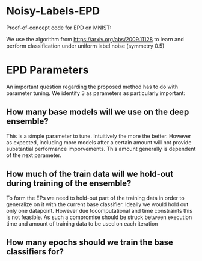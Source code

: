 # Noisy-Labels-EPD
Proof-of-concept code for EPD on MNIST:

We use the algorithm from https://arxiv.org/abs/2009.11128 to learn and perform classification under uniform label noise (symmetry 0.5)

# EPD Parameters

An important question regarding the proposed method has to do with parameter tuning. We identify 3 as parameters as particularly important:

## How many base models will we use on the deep ensemble?

This is a simple parameter to tune. Intuitively the more the better. However as expected, including more models after a certain amount will not provide  substantial performance imporvements. This amount generally is dependent of the next parameter.

## How much  of the train data will we hold-out during training of the ensemble?

To form the EPs we need to hold-out part of the training data in order to generalize on it with the current base classifier. Ideally we would hold out only one datapoint. However due tocomputational and time constraints this is not feasible. As such a compromise should be struck between execution time and amount of training data to be used on each iteration

## How many epochs should we train the base classifiers for?
